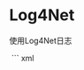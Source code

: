# Log4Net
使用Log4Net日志
  <!--站点日志配置部分-->
  ``` xml
  <log4net>
    <root>
      <priority value="ALL"/>
      <appender-ref ref="TraceAppender"/>
      <appender-ref ref="ConsoleAppender"/>
      <appender-ref ref="RollingFileAppender"/>
    </root>
    <appender name="TraceAppender" type="log4net.Appender.TraceAppender">
      <layout type="log4net.Layout.PatternLayout">
        <conversionPattern value="%date [%thread] %-5level %logger [%property{NDC}] - %message%newline"/>
      </layout>
    </appender>
    <appender name="ConsoleAppender" type="log4net.Appender.ConsoleAppender">
      <layout type="log4net.Layout.PatternLayout">
        <conversionPattern value="%date [%thread] %-5level %logger [%property{NDC}] - %message%newline"/>
      </layout>
    </appender>
    <!--滚动文件日志配置方式,按每天的日期生成日志文件-->
    <appender name="RollingFileAppender" type="log4net.Appender.RollingFileAppender,log4net">
      <param name="File" value="E:/AllLog/Backlog/Log"/>
      <param name="AppendToFile" value="true"/>
      <param name="RollingStyle" value="Composite"/>
      <param name="DatePattern" value="yyyyMMdd&quot;.log&quot;"/>
      <!--设置无限备份=-1 ，最大备份数为1000-->
      <maxSizeRollBackups value="10"/>
      <!--每个文件的最大10MB-->
      <maximumFileSize value="10MB"/>
      <!--名称是否可以更改,为false为可以更改-->
      <param name="StaticLogFileName" value="false"/>
      <lockingModel type="log4net.Appender.FileAppender+MinimalLock"/>
      <layout type="log4net.Layout.PatternLayout,log4net">
        <param name="ConversionPattern" value="%d [%t] %-5p %f %c - %m %n"/>
        <param name="Header" value=" ----------------------header--------------%n "/>
        <param name="Footer" value=" ----------------------footer--------------%n "/>
      </layout>
    </appender>
  </log4net>
  ```
